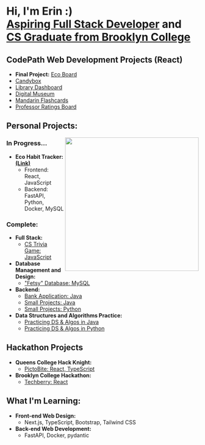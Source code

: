 <h1>Hi, I'm Erin :) <br/><a href="https://drive.google.com/file/d/1FDSPqpGgZttoM-zdQIui_OUG042DkZWF/view?usp=sharing">Aspiring Full Stack Developer</a> and  <a href="https://www.linkedin.com/in/erin-forrest-267083258/">CS Graduate from Brooklyn College</a></h1>

<h2>CodePath Web Development Projects (React)</h2>

  - <strong>Final Project:</strong> [Eco Board](https://github.com/ErinF10/eco-board)
  - [Candybox](https://github.com/ErinF10/candybox)
  - [Library Dashboard](https://github.com/ErinF10/library-dashboard)
  - [Digital Museum](https://github.com/ErinF10/ditigal-museum)
  - [Mandarin Flashcards](https://github.com/ErinF10/mandarin-flashcards)
  - [Professor Ratings Board](https://github.com/ErinF10/Brooklyn-Collge-Professor-Board)

<h2>Personal Projects:</h2>

<picture> 
  <source media="(prefers-color-scheme: dark)" srcset="https://github.com/ErinF10/ErinF10/assets/144135752/a67f9542-562e-4b0e-9671-72dcf4a8134a">
  <img img width="350" height="350" align="right" src="https://github.com/ErinF10/ErinF10/assets/144135752/5418d2c7-e0c7-4341-b91d-0d580848b65b">
</picture>

<h3>In Progress...</h3>

- <b>Eco Habit Tracker:  [(Link)](https://github.com/ErinF10/eco_habit_tracker) </b>
  - Frontend: React, JavaScript
  - Backend: FastAPI, Python, Docker, MySQL

<h3>Complete:</h3>

- <b>Full Stack:</b>
  - [CS Trivia Game: JavaScript](https://github.com/ErinF10/Who-Wants-To-Be-A-Millionaire-)
- <b>Database Management and Design:</b>
  - ["Fetsy" Database: MySQL](https://github.com/ErinF10/Fetsy-Database)
- <b>Backend:</b>
  - [Bank Application: Java](https://github.com/ErinF10/Bank-Application)
  - [Small Projects: Java](https://github.com/ErinF10/Java-Projects)
  - [Small Projects: Python](https://github.com/ErinF10/Python-Projects)
- <b>Data Structures and Algorithms Practice:</b>
  - [Practicing DS & Algos in Java](https://github.com/ErinF10/DS-and-Algos-Practice/tree/main)
  - [Practicing DS & Algos in Python](https://github.com/ErinF10/Practicing-DS-and-Algos-in-Python.git)

<h2>Hackathon Projects</h2>

- <b>Queens College Hack Knight:</b>
  - [PictoBite: React, TypeScript](https://github.com/ErinF10/PictoBite)
- <b>Brooklyn College Hackathon:</b>
  - [Techberry: React](https://github.com/Kyrushiqi/bc-hackathon)

<h2>What I'm Learning:</h2>

- <b>Front-end Web Design:</b>
   - Next.js, TypeScript, Bootstrap, Tailwind CSS
- <b>Back-end Web Development:</b>
   - FastAPI, Docker, pydantic

